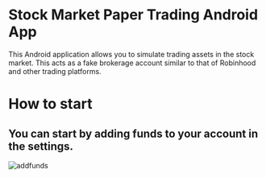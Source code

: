 # Stock Market Paper Trading Android App

This Android application allows you to simulate trading assets in the stock market. 
This acts as a fake brokerage account similar to that of Robinhood and other trading platforms.

# How to start
## You can start by adding funds to your account in the settings. 
![addfunds](https://user-images.githubusercontent.com/47530918/128817605-1ddfd579-1350-47b5-9253-3ae8ac341712.png)
